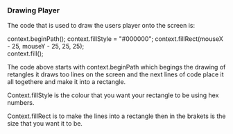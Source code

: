 ### Drawing Player

The code that is used to draw the users player onto the screen is:

  context.beginPath();
			  context.fillStyle = "#000000";
			  context.fillRect(mouseX - 25, mouseY - 25, 25, 25);  
			  context.fill();
        
The code above starts with context.beginPath which begings the drawing of retangles it draws too lines on the screen and the
next lines of code place it all togethere and make it into a rectangle.

Context.fillStyle is the colour that you want your rectangle to be using hex numbers.

Context.fillRect is to make the lines into a rectangle then in the brakets is the size that you want it to be.
